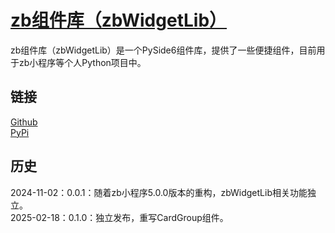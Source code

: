 # [zb组件库（zbWidgetLib）](https://ianzb.github.io/project/zbWidgetLib.html)

zb组件库（zbWidgetLib）是一个PySide6组件库，提供了一些便捷组件，目前用于zb小程序等个人Python项目中。

## 链接

[Github](https://github.com/Ianzb/zbWidgetLib/)  
[PyPi](https://pypi.org/project/zbWidgetLib/)

## 历史

2024-11-02：0.0.1：随着zb小程序5.0.0版本的重构，zbWidgetLib相关功能独立。  
2025-02-18：0.1.0：独立发布，重写CardGroup组件。 
